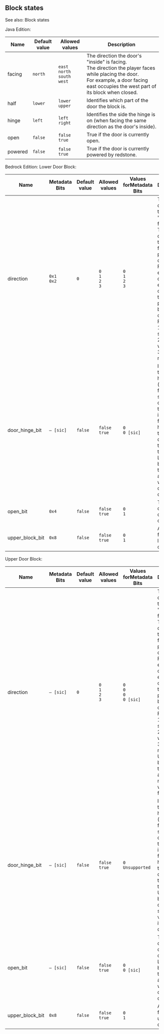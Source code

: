 ## Block states
See also: Block states

Java Edition:

| Name    | Default value | Allowed values                            | Description                                                                                                                                                                                  |
|---------|---------------|-------------------------------------------|----------------------------------------------------------------------------------------------------------------------------------------------------------------------------------------------|
| facing  | `north`       | `east`<br/>`north`<br/>`south`<br/>`west` | The direction the door's "inside" is facing.<br/>The direction the player faces while placing the door.<br/>For example, a door facing east occupies the west part of its block when closed. |
| half    | `lower`       | `lower`<br/>`upper`                       | Identifies which part of the door the block is.                                                                                                                                              |
| hinge   | `left`        | `left`<br/>`right`                        | Identifies the side the hinge is on (when facing the same direction as the door's inside).                                                                                                   |
| open    | `false`       | `false`<br/>`true`                        | True if the door is currently open.                                                                                                                                                          |
| powered | `false`       | `false`<br/>`true`                        | True if the door is currently powered by redstone.                                                                                                                                           |

Bedrock Edition:
Lower Door Block:

| Name            | Metadata Bits   | Default value | Allowed values              | Values forMetadata Bits     | Description                                                                                                                                                                                                                                                                |
|-----------------|-----------------|---------------|-----------------------------|-----------------------------|----------------------------------------------------------------------------------------------------------------------------------------------------------------------------------------------------------------------------------------------------------------------------|
| direction       | `0x1`<br/>`0x2` | `0`           | `0`<br/>`1`<br/>`2`<br/>`3` | `0`<br/>`1`<br/>`2`<br/>`3` | The direction the door's "inside" is facing.<br/>The direction the player faces while placing the door.<br/>For example, a door facing east occupies the west part of its block when closed.0: Facing east<br/>1: Facing south<br/>2: Facing west<br/>3: Facing north<br/> |
| door_hinge_bit  | `— [sic]`       | `false`       | `false`<br/>`true`          | `0`<br/>`0 [sic]`           | Identifies the side the hinge is on (when facing the same direction as the door's inside). false if hinge is on the left (the default), true if on the right.<br/>Lower door block has the same aux value when it is opened and closed.                                    |
| open_bit        | `0x4`           | `false`       | `false`<br/>`true`          | `0`<br/>`1`                 | True if the door is currently open.                                                                                                                                                                                                                                        |
| upper_block_bit | `0x8`           | `false`       | `false`<br/>`true`          | `0`<br/>`1`                 | Always false for the lower part of a door.                                                                                                                                                                                                                                 |

Upper Door Block:

| Name            | Metadata Bits | Default value | Allowed values              | Values forMetadata Bits           | Description                                                                                                                                                                                                                                                                                                                                |
|-----------------|---------------|---------------|-----------------------------|-----------------------------------|--------------------------------------------------------------------------------------------------------------------------------------------------------------------------------------------------------------------------------------------------------------------------------------------------------------------------------------------|
| direction       | `— [sic]`     | `0`           | `0`<br/>`1`<br/>`2`<br/>`3` | `0`<br/>`0`<br/>`0`<br/>`0 [sic]` | The direction the door's "inside" is facing.<br/>The direction the player faces while placing the door.<br/>For example, a door facing east occupies the west part of its block when closed.0: Facing east<br/>1: Facing south<br/>2: Facing west<br/>3: Facing north<br/>Upper door block has the same aux value no matter what it faces. |
| door_hinge_bit  | `— [sic]`     | `false`       | `false`<br/>`true`          | `0`<br/>`Unsupported`             | Identifies the side the hinge is on (when facing the same direction as the door's inside). false if hinge is on the left (the default), true if on the right.<br/>Upper door block doesn't support aux value when its hinge is on theright.                                                                                                |
| open_bit        | `— [sic]`     | `false`       | `false`<br/>`true`          | `0`<br/>`0 [sic]`                 | True if the door is currently open.<br/>Lower door block has the same aux value when it is opened and closed.                                                                                                                                                                                                                              |
| upper_block_bit | `0x8`         | `false`       | `false`<br/>`true`          | `0`<br/>`1`                       | Always true for the upper part of a door.                                                                                                                                                                                                                                                                                                  |


